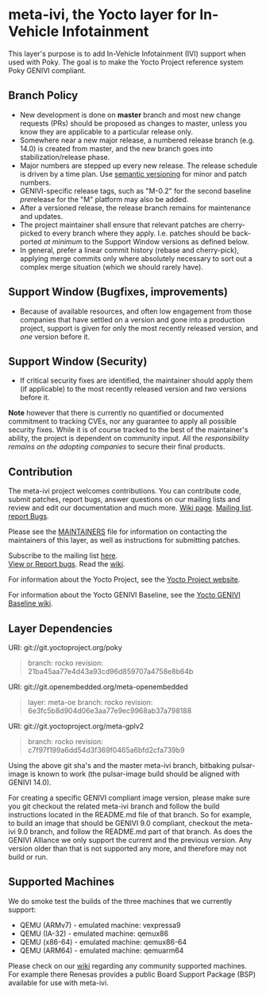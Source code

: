 meta-ivi, the Yocto layer for In-Vehicle Infotainment
=====================================================

This layer's purpose is to add In-Vehicle Infotainment (IVI) support when
used with Poky.  The goal is to make the Yocto Project reference system
Poky GENIVI compliant.

Branch Policy
-------------

- New development is done on **master** branch and most new change requests
(PRs) should be proposed as changes to master, unless you know they are
applicable to a particular release only.
- Somewhere near a new major release, a numbered release branch (e.g. 14.0)
is created from master, and the new branch goes into stabilization/release phase.
- Major numbers are stepped up every new release.  The release schedule is
driven by a time plan.  Use [semantic versioning](http://semver.org/) for
minor and patch numbers.
- GENIVI-specific release tags, such as "M-0.2" for the second baseline
*pre*release for the "M" platform may also be added.
- After a versioned release, the release branch remains for maintenance and
updates.
- The project maintainer shall ensure that relevant patches are
cherry-picked to every branch where they apply. I.e. patches should be
back-ported *at minimum* to the Support Window versions as defined below.
- In general, prefer a linear commit history (rebase and cherry-pick),
  applying merge commits only where absolutely necessary to sort out a
  complex merge situation (which we should rarely have).

Support Window (Bugfixes, improvements)
---------------------------------------

- Because of available resources, and often low engagement from those companies
that have settled on a version and gone into a production project, support
is given for only the most recently released version, and *one* version
before it.

Support Window (Security)
-------------------------

- If critical security fixes are identified, the maintainer should apply
them (if applicable) to the most recently released version and *two*
versions before it.

**Note** however that there is currently no quantified or documented
commitment to tracking CVEs, nor any guarantee to apply all possible
security fixes.  While it is of course tracked to the best of the
maintainer's ability, the project is dependent on community input.  All the
_responsibility remains on the adopting companies_ to secure their final
products.

Contribution
-------------

The meta-ivi project welcomes contributions. You can contribute code,
submit patches, report bugs, answer questions on our mailing lists and
review and edit our documentation and much more.
[Wiki page](https://at.projects.genivi.org/wiki/display/PROJ/meta-ivi).
[Mailing list](https://lists.genivi.org/mailman/listinfo/genivi-meta-ivi).
[report Bugs](https://at.projects.genivi.org/jira/projects/BASE/).

Please see the
[MAINTAINERS](https://github.com/GENIVI/meta-ivi/blob/master/MAINTAINERS)
file for information on contacting the maintainers
of this layer, as well as instructions for submitting patches.

Subscribe to the mailing list
    [here](https://lists.genivi.org/mailman/listinfo/genivi-meta-ivi).  
[View or Report bugs](https://at.projects.genivi.org/jira/secure/RapidBoard.jspa?rapidView=10&projectKey=BASE).
Read the [wiki](https://at.projects.genivi.org/wiki/display/PROJ/meta-ivi). 

For information about the Yocto Project, see the
[Yocto Project website](https://www.yoctoproject.org).  

For information about the Yocto GENIVI Baseline, see the
[Yocto GENIVI Baseline wiki](https://at.projects.genivi.org/wiki/display/PROJ/GENIVI+Baselines). 

Layer Dependencies
------------------

URI: git://git.yoctoproject.org/poky
> branch:   rocko
> revision: 21ba45aa77e4d43a93cd96d859707a4758e8b64b

URI: git://git.openembedded.org/meta-openembedded
> layer:    meta-oe
> branch:   rocko
> revision: 6e3fc5b8d904d06e3aa77e9ec9968ab37a798188

URI: git://git.yoctoproject.org/meta-gplv2
> branch:   rocko
> revision: c7f97f199a6dd54d3f369f0465a6bfd2cfa739b9

Using the above git sha's and the master meta-ivi branch,
 bitbaking pulsar-image is known to work
 (the pulsar-image build should be aligned with GENIVI 14.0).

For creating a specific GENIVI compliant image version, please make sure you
git checkout the related meta-ivi branch and follow the build instructions
located in the README.md file of that branch.  So for example, to build
an image that should be GENIVI 9.0 compliant, checkout the meta-ivi 9.0 branch,
and follow the README.md part of that branch.  As does the GENIVI Alliance
we only support the current and the previous version.  Any version older
than that is not supported any more, and therefore may not build or run.

Supported Machines
------------------

We do smoke test the builds of the three machines that we currently support:

* QEMU (ARMv7) - emulated machine: vexpressa9
* QEMU (IA-32) - emulated machine: qemux86
* QEMU (x86-64) - emulated machine: qemux86-64
* QEMU (ARM64) - emulated machine: qemuarm64

Please check on our [wiki](https://at.projects.genivi.org/wiki/display/PROJ/meta-ivi)
regarding any community supported machines.
For example there Renesas provides a public Board Support Package (BSP)
available for use with meta-ivi.
